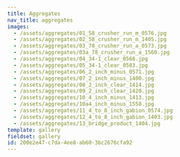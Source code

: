 ```yaml
---
title: Aggregates
nav_title: aggregates
images:
  - /assets/aggregates/01_58_crusher_run_m_0576.jpg
  - /assets/aggregates/02_58_crusher_run_m_1405.jpg
  - /assets/aggregates/03_78_crusher_run_a_0573.jpg
  - /assets/aggregates/03a_78_crusher_run_a_1560.jpg
  - /assets/aggregates/04_34-1_clear_0568.jpg
  - /assets/aggregates/05_34-1_clear_0583.jpg
  - /assets/aggregates/06_2_inch_minus_0571.jpg
  - /assets/aggregates/07_2_inch_minus_1400.jpg
  - /assets/aggregates/08_2_inch_clear_1414.jpg
  - /assets/aggregates/09_2_inch_clear_1420.jpg
  - /assets/aggregates/10_4_inch_minus_1413.jpg
  - /assets/aggregates/10a4_inch_minus_1558.jpg
  - /assets/aggregates/11_4_to_8_inch_gabion_0574.jpg
  - /assets/aggregates/12_4_to_8_inch_gabion_1403.jpg
  - /assets/aggregates/13_bridge_product_1404.jpg
template: gallery
fieldset: gallery
id: 200e2e47-c7da-4ee8-ab60-3bc2676cfa92
---
```

